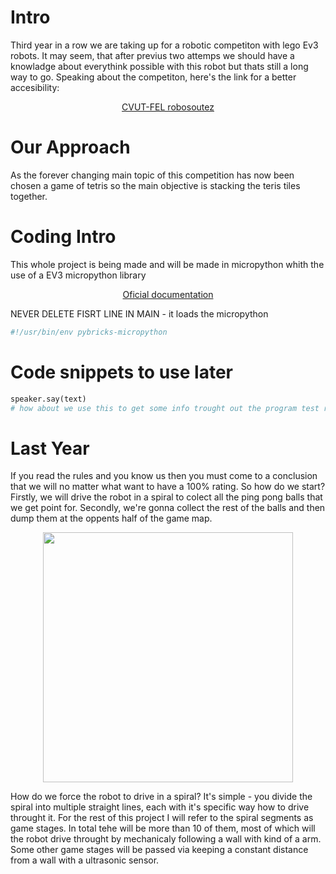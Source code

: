 # Intro

Third year in a row we are taking up for a robotic competiton with lego Ev3 robots. It may seem, that after previus two attemps we should have a knowladge about everythink possible with this robot but thats still a long way to go.
Speaking about the competiton, here's the link for a better accesibility: 
<p align="center">
  <a href='https://robosoutez.fel.cvut.cz/zadani-soutezni-ulohy'>CVUT-FEL robosoutez</a>
</p>

# Our Approach

As the forever changing main topic of this competition has now been chosen a game of tetris so the main objective is stacking the teris tiles together.

# Coding Intro

This whole project is being made and will be made in micropython whith the use of a EV3 micropython library

<p align="center">
  <a href='https://pybricks.com/ev3-micropython/startinstall.html'>Oficial documentation</a>
</p>

NEVER DELETE FISRT LINE IN MAIN - it loads the micropython
```python
#!/usr/bin/env pybricks-micropython
```

# Code snippets to use later

```python
speaker.say(text)
# how about we use this to get some info trought out the program test runs?
```



# Last Year

If you read the rules and you know us then you must come to a conclusion that we will no matter what want to have a 100% rating. So how do we start?
Firstly, we will drive the robot in a spiral to colect all the ping pong balls that we get point for. Secondly, we're gonna collect the rest of the balls and then dump them at the oppents half of the game map.
<p align="center">
  <image src='mapa1.jpg' align='center' width='400'/>
</p>

How do we force the robot to drive in a spiral?
It's simple - you divide the spiral into multiple straight lines, each with it's specific way how to drive throught it.
For the rest of this project I will refer to the spiral segments as game stages. In total tehe will be more than 10 of them, most of which will the robot drive throught by mechanicaly following a wall with kind of a arm. Some other game stages will be passed via keeping a constant distance from a wall with a ultrasonic sensor.
